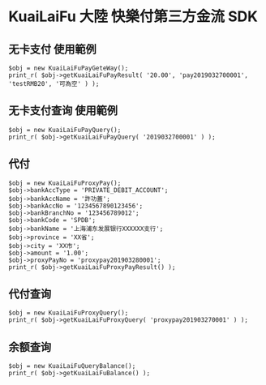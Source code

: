 # KuaiLaiFu 大陸 快樂付第三方金流 SDK


## 无卡支付 使用範例
    $obj = new KuaiLaiFuPayGeteWay();
    print_r( $obj->getKuaiLaiFuPayResult( '20.00', 'pay2019032700001', 'testRMB20', '可為空' ) );



## 无卡支付查询 使用範例
    $obj = new KuaiLaiFuPayQuery();
    print_r( $obj->getKuaiLaiFuPayQuery( '2019032700001' ) );


## 代付
    $obj = new KuaiLaiFuProxyPay();
    $obj->bankAccType = 'PRIVATE_DEBIT_ACCOUNT';
    $obj->bankAccName = '許功蓋';
    $obj->bankAccNo = '1234567890123456';
    $obj->bankBranchNo = '123456789012';
    $obj->bankCode = 'SPDB';
    $obj->bankName = '上海浦东发展银行XXXXXX支行';
    $obj->province = 'XX省';
    $obj->city = 'XX市';
    $obj->amount = '1.00';
    $obj->proxyPayNo = 'proxypay201903280001';
    print_r( $obj->getKuaiLaiFuProxyPayResult() );


## 代付查询
    $obj = new KuaiLaiFuProxyQuery();
    print_r( $obj->getKuaiLaiFuProxyQuery( 'proxypay201903270001' ) );


## 余额查询
    $obj = new KuaiLaiFuQueryBalance();
    print_r( $obj->getKuaiLaiFuBalance() );
